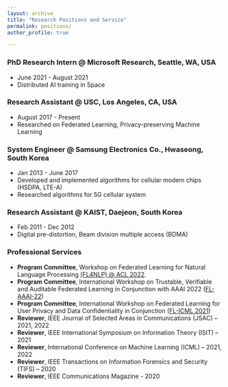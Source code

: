 ```yaml
---
layout: archive
title: "Research Positions and Service"
permalink: positions/
author_profile: true

---
```




### PhD Research Intern @ Microsoft Research, Seattle, WA, USA

- June 2021 - August 2021
- Distributed AI training in Space





### Research Assistant @ USC, Los Angeles, CA, USA

- August 2017 - Present
- Researched on Federated Learning, Privacy-preserving Machine Learning





### System Engineer @ Samsung Electronics Co., Hwaseong, South Korea
- Jan 2013 - June 2017
- Developed and implemented algorithms for cellular modem chips (HSDPA, LTE-A)
- Researched algorithms for 5G cellular system 





### Research Assistant @ KAIST, Daejeon, South Korea
- Feb 2011 - Dec 2012  
- Digital pre-distortion, Beam division multiple access (BDMA)





### Professional Services

- **Program Committee**, Workshop on Federated Learning for Natural Language Processing [(FL4NLP) @ ACL 2022](https://fl4nlp.github.io/).
- **Program Committee**, International Workshop on Trustable, Verifiable and Auditable Federated Learning in Conjunction with AAAI 2022 ([FL-AAAI-22](https://federated-learning.org/fl-aaai-2022/)) 
- **Program Committee**, International Workshop on Federated Learning for User Privacy and Data Confidentiality in Conjunction ([FL-ICML 2021](http://federated-learning.org/fl-icml-2021/)) 
- **Reviewer**, IEEE Journal of Selected Areas in Communications (JSAC) – 2021, 2022
- **Reviewer**, IEEE International Symposium on Information Theory (ISIT) – 2021 
- **Reviewer**, International Conference on Machine Learning (ICML) – 2021, 2022
- **Reviewer**, IEEE Transactions on Information Forensics and Security (TIFS) – 2020 
- **Reviewer**, IEEE Communications Magazine - 2020

